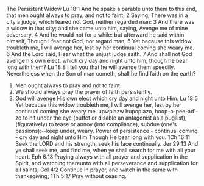 The Persistent Widow
Lu 18:1 And he spake a parable unto them to this end, that men ought always to pray, and not to faint; 2 Saying, There was in a city a judge, which feared not God, neither regarded man: 3 And there was a widow in that city; and she came unto him, saying, Avenge me of mine adversary. 4 And he would not for a while: but afterward he said within himself, Though I fear not God, nor regard man; 5 Yet because this widow troubleth me, I will avenge her, lest by her continual coming she weary me. 6 And the Lord said, Hear what the unjust judge saith. 7 And shall not God avenge his own elect, which cry day and night unto him, though he bear long with them? Lu 18:8 I tell you that he will avenge them speedily. Nevertheless when the Son of man cometh, shall he find faith on the earth?
1. Men ought always to pray and not to faint.
2. We should always pray the prayer of faith persistently.
3. God will avenge His own elect which cry day and night unto Him. 
Lu 18:5 Yet because this widow troubleth me, I will avenge her, lest by her continual coming she weary me. upwpiazw hupopiazo, hoop-o-pee-ad'-zo to hit under the eye (buffet or disable an antagonist as a pugilist), (figuratively) to tease or annoy (into compliance), subdue (one's passions):--keep under, weary. 
Power of persistence - continual coming - cry day and night unto Him
Though He bear long with you.
1Ch 16:11 Seek the LORD and his strength, seek his face continually. Jer 29:13 And ye shall seek me, and find me, when ye shall search for me with all your heart. Eph 6:18 Praying always with all prayer and supplication in the Spirit, and watching thereunto with all perseverance and supplication for all saints; Col 4:2 Continue in prayer, and watch in the same with thanksgiving; 1Th 5:17 Pray without ceasing.
